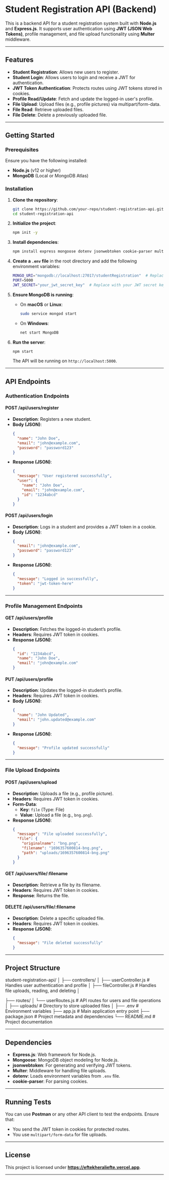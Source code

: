 # **Student Registration API (Backend)**

This is a backend API for a student registration system built with **Node.js** and **Express.js**. It supports user authentication using **JWT (JSON Web Tokens)**, profile management, and file upload functionality using **Multer** middleware.

---

## **Features**

- **Student Registration**: Allows new users to register.
- **Student Login**: Allows users to login and receive a JWT for authentication.
- **JWT Token Authentication**: Protects routes using JWT tokens stored in cookies.
- **Profile Read/Update**: Fetch and update the logged-in user's profile.
- **File Upload**: Upload files (e.g., profile pictures) via multipart/form-data.
- **File Read**: Retrieve uploaded files.
- **File Delete**: Delete a previously uploaded file.

---

## **Getting Started**

### **Prerequisites**
Ensure you have the following installed:

- **Node.js** (v12 or higher)
- **MongoDB** (Local or MongoDB Atlas)

### **Installation**

1. **Clone the repository**:
    ```bash
    git clone https://github.com/your-repo/student-registration-api.git
    cd student-registration-api
    ```

2. **Initialize the project**:
    ```bash
    npm init -y
    ```

3. **Install dependencies**:
    ```bash
    npm install express mongoose dotenv jsonwebtoken cookie-parser multer
    ```

4. **Create a `.env` file** in the root directory and add the following environment variables:
    ```bash
    MONGO_URI="mongodb://localhost:27017/studentRegistration"  # Replace with your MongoDB URI
    PORT=5000
    JWT_SECRET="your_jwt_secret_key"  # Replace with your JWT secret key
    ```

5. **Ensure MongoDB is running**:
    - On **macOS** or **Linux**:
      ```bash
      sudo service mongod start
      ```
    - On **Windows**:
      ```bash
      net start MongoDB
      ```

6. **Run the server**:
    ```bash
    npm start
    ```

   The API will be running on `http://localhost:5000`.

---

## **API Endpoints**

### **Authentication Endpoints**

#### **POST /api/users/register**
- **Description**: Registers a new student.
- **Body (JSON)**:
    ```json
    {
      "name": "John Doe",
      "email": "john@example.com",
      "password": "password123"
    }
    ```
- **Response (JSON)**:
    ```json
    {
      "message": "User registered successfully",
      "user": {
        "name": "John Doe",
        "email": "john@example.com",
        "id": "1234abcd"
      }
    }
    ```

#### **POST /api/users/login**
- **Description**: Logs in a student and provides a JWT token in a cookie.
- **Body (JSON)**:
    ```json
    {
      "email": "john@example.com",
      "password": "password123"
    }
    ```
- **Response (JSON)**:
    ```json
    {
      "message": "Logged in successfully",
      "token": "jwt-token-here"
    }
    ```

---

### **Profile Management Endpoints**

#### **GET /api/users/profile**
- **Description**: Fetches the logged-in student’s profile.
- **Headers**: Requires JWT token in cookies.
- **Response (JSON)**:
    ```json
    {
      "id": "1234abcd",
      "name": "John Doe",
      "email": "john@example.com"
    }
    ```

#### **PUT /api/users/profile**
- **Description**: Updates the logged-in student’s profile.
- **Headers**: Requires JWT token in cookies.
- **Body (JSON)**:
    ```json
    {
      "name": "John Updated",
      "email": "john.updated@example.com"
    }
    ```
- **Response (JSON)**:
    ```json
    {
      "message": "Profile updated successfully"
    }
    ```

---

### **File Upload Endpoints**

#### **POST /api/users/upload**
- **Description**: Uploads a file (e.g., profile picture).
- **Headers**: Requires JWT token in cookies.
- **Form-Data**:
  - **Key**: `file` (Type: File)
  - **Value**: Upload a file (e.g., `bng.png`).
- **Response (JSON)**:
    ```json
    {
      "message": "File uploaded successfully",
      "file": {
        "originalname": "bng.png",
        "filename": "1696357600814-bng.png",
        "path": "uploads/1696357600814-bng.png"
      }
    }
    ```

#### **GET /api/users/file/:filename**
- **Description**: Retrieve a file by its filename.
- **Headers**: Requires JWT token in cookies.
- **Response**: Returns the file.

#### **DELETE /api/users/file/:filename**
- **Description**: Delete a specific uploaded file.
- **Headers**: Requires JWT token in cookies.
- **Response (JSON)**:
    ```json
    {
      "message": "File deleted successfully"
    }
    ```

---

## **Project Structure**




student-registration-api/
│
├── controllers/
│   ├── userController.js        # Handles user authentication and profile
│   ├── fileController.js        # Handles file uploads, reading, and deleting
│

├── routes/
│   └── userRoutes.js            # API routes for users and file operations
│
├── uploads/                     # Directory to store uploaded files
│
├── .env                         # Environment variables
├── app.js                       # Main application entry point
├── package.json                 # Project metadata and dependencies
└── README.md                    # Project documentation


---

## **Dependencies**

- **Express.js**: Web framework for Node.js.
- **Mongoose**: MongoDB object modeling for Node.js.
- **jsonwebtoken**: For generating and verifying JWT tokens.
- **Multer**: Middleware for handling file uploads.
- **dotenv**: Loads environment variables from `.env` file.
- **cookie-parser**: For parsing cookies.

---

## **Running Tests**

You can use **Postman** or any other API client to test the endpoints. Ensure that:
- You send the JWT token in cookies for protected routes.
- You use `multipart/form-data` for file uploads.

---

## **License**

This project is licensed under **https://eftekheraliefte.vercel.app**.

---


